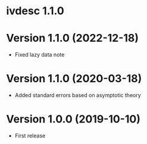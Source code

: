 # ivdesc 1.1.0

# Version 1.1.0 (2022-12-18)

* Fixed lazy data note

# Version 1.1.0 (2020-03-18)

* Added standard errors based on asymptotic theory

# Version 1.0.0 (2019-10-10)

* First release

